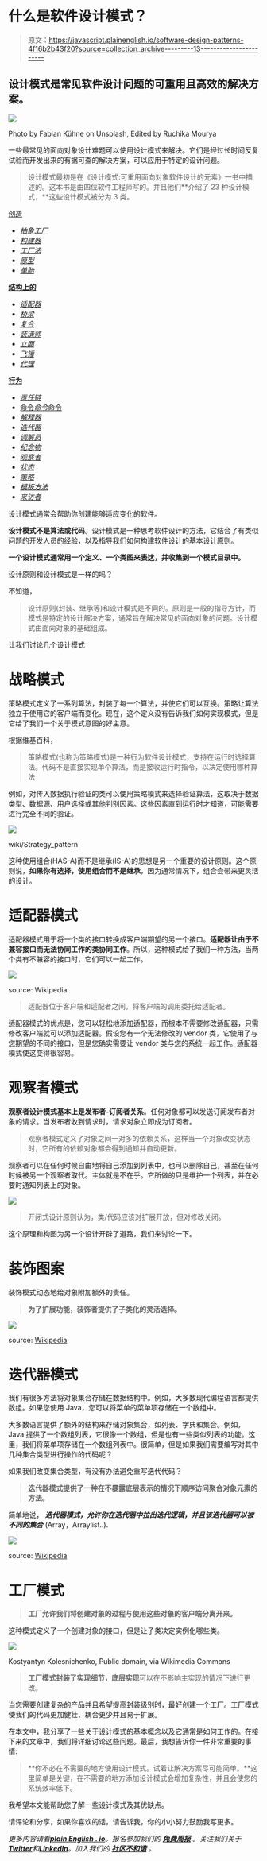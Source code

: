 # 什么是软件设计模式？

> 原文：<https://javascript.plainenglish.io/software-design-patterns-4f16b2b43f20?source=collection_archive---------13----------------------->

## 设计模式是常见软件设计问题的可重用且高效的解决方案。

![](img/9a6036ea6dac6866c9ad60fe35e96fd8.png)

Photo by Fabian Kühne on Unsplash, Edited by Ruchika Mourya

一些最常见的面向对象设计难题可以使用设计模式来解决。它们是经过长时间反复试验而开发出来的有据可查的解决方案，可以应用于特定的设计问题。

> 设计模式最初是在《设计模式:可重用面向对象软件设计的元素》一书中描述的。这本书是由四位软件工程师写的。并且他们**介绍了 23 种设计模式，**这些设计模式被分为 3 类。

[创造 ](https://en.wikipedia.org/wiki/Creational_pattern)

*   [*抽象工厂*](https://en.wikipedia.org/wiki/Abstract_factory_pattern)
*   [*构建器*](https://en.wikipedia.org/wiki/Builder_pattern)
*   [*工厂法*](https://en.wikipedia.org/wiki/Factory_method_pattern)
*   [*原型*](https://en.wikipedia.org/wiki/Prototype_pattern)
*   [*单胎*](https://en.wikipedia.org/wiki/Singleton_pattern)

[**结构上的**](https://en.wikipedia.org/wiki/Structural_pattern)

*   [*适配器*](https://en.wikipedia.org/wiki/Adapter_pattern)
*   [*桥梁*](https://en.wikipedia.org/wiki/Bridge_pattern)
*   [*复合*](https://en.wikipedia.org/wiki/Composite_pattern)
*   [*装潢师*](https://en.wikipedia.org/wiki/Decorator_pattern)
*   [*立面*](https://en.wikipedia.org/wiki/Facade_pattern)
*   [*飞锤*](https://en.wikipedia.org/wiki/Flyweight_pattern)
*   [*代理*](https://en.wikipedia.org/wiki/Proxy_pattern)

[**行为**](https://en.wikipedia.org/wiki/Behavioral_pattern)

*   [*责任链*](https://en.wikipedia.org/wiki/Chain-of-responsibility_pattern)
*   [命令*命令*命令](https://en.wikipedia.org/wiki/Command_pattern)
*   [*解释器*](https://en.wikipedia.org/wiki/Interpreter_pattern)
*   [*迭代器*](https://en.wikipedia.org/wiki/Iterator_pattern)
*   [*调解员*](https://en.wikipedia.org/wiki/Mediator_pattern)
*   [*纪念物*](https://en.wikipedia.org/wiki/Memento_pattern)
*   [*观察者*](https://en.wikipedia.org/wiki/Observer_pattern)
*   [*状态*](https://en.wikipedia.org/wiki/State_pattern)
*   [*策略*](https://en.wikipedia.org/wiki/Strategy_pattern)
*   [*模板方法*](https://en.wikipedia.org/wiki/Template_method_pattern)
*   [*来访者*](https://en.wikipedia.org/wiki/Visitor_pattern)

设计模式通常会帮助你创建能够适应变化的软件。

**设计模式不是算法或代码**。设计模式是一种思考软件设计的方法，它结合了有类似问题的开发人员的经验，以及指导我们如何构建软件设计的基本设计原则。

**一个设计模式通常用一个定义、一个类图来表达，并收集到一个模式目录中。**

设计原则和设计模式是一样的吗？

不知道，

> 设计原则(封装、继承等)和设计模式是不同的。原则是一般的指导方针，而模式是特定的设计解决方案，通常旨在解决常见的面向对象的问题。设计模式由面向对象的基础组成。

让我们讨论几个设计模式

# 战略模式

策略模式定义了一系列算法，封装了每一个算法，并使它们可以互换。策略让算法独立于使用它的客户端而变化。现在，这个定义没有告诉我们如何实现模式，但是它给了我们一个关于模式意图的好主意。

根据维基百科，

> 策略模式(也称为策略模式)是一种行为软件设计模式，支持在运行时选择算法。代码不是直接实现单个算法，而是接收运行时指令，以决定使用哪种算法

例如，对传入数据执行验证的类可以使用策略模式来选择验证算法，这取决于数据类型、数据源、用户选择或其他判别因素。这些因素直到运行时才知道，可能需要进行完全不同的验证。

![](img/4cfea74698460b34233f60952a830a77.png)

wiki/Strategy_pattern

这种使用组合(HAS-A)而不是继承(IS-A)的思想是另一个重要的设计原则。这个原则说，**如果你有选择，使用组合而不是继承**，因为通常情况下，组合会带来更灵活的设计。

# 适配器模式

适配器模式用于将一个类的接口转换成客户端期望的另一个接口。**适配器让由于不兼容接口而无法协同工作的类协同工作**。所以，这种模式给了我们一种方法，当两个类有不兼容的接口时，它们可以一起工作。

![](img/e921b91d4af661abeb61c98b98f6644c.png)

source: Wikipedia

> 适配器位于客户端和适配者之间，将客户端的调用委托给适配者。

适配器模式的优点是，您可以轻松地添加适配器，而根本不需要修改适配器，只需修改客户端就可以添加适配器。假设您有一个无法修改的 vendor 类，它使用了与您期望的不同的接口，但是您确实需要让 vendor 类与您的系统一起工作。适配器模式使这变得很容易。

# 观察者模式

**观察者设计模式基本上是发布者-订阅者关系**。任何对象都可以发送订阅发布者对象的请求。当发布者收到请求时，请求对象立即成为订阅者。

> 观察者模式定义了对象之间一对多的依赖关系，这样当一个对象改变状态时，它所有的依赖对象都会得到通知并自动更新。

观察者可以在任何时候自由地将自己添加到列表中，也可以删除自己，甚至在任何时候被另一个观察者取代。主体就是不在乎。它所做的只是维护一个列表，并在必要时通知列表上的对象。

![](img/ea07d96950e946d021333edae8fc1bae.png)

> 开闭式设计原则认为，类/代码应该对扩展开放，但对修改关闭。

这个原理和构图为另一个设计开辟了道路，我们来讨论一下。

# 装饰图案

装饰模式动态地给对象附加额外的责任。

> **为了扩展功能，装饰者提供了子类化的灵活选择。**

![](img/285572903d59333894b7896885cc8e42.png)

source: [Wikipedia](https://en.wikipedia.org/wiki/Decorator_pattern)

# 迭代器模式

我们有很多方法将对象集合存储在数据结构中。例如，大多数现代编程语言都提供数组。如果您使用 Java，您可以将菜单的菜单项存储在一个数组中。

大多数语言提供了额外的结构来存储对象集合，如列表、字典和集合。例如，Java 提供了一个数组列表，它很像一个数组，但是也有一些类似列表的功能。这里，我们将菜单项存储在一个数组列表中。很简单，但是如果我们需要编写对其中几种集合类型进行操作的代码呢？

如果我们改变集合类型，有没有办法避免重写迭代代码？

> **迭代器模式提供了一种在不暴露底层表示的情况下顺序访问聚合对象元素的方法。**

简单地说， ***迭代器模式，允许你在迭代器中拉出迭代逻辑，并且该迭代器可以被不同的集合*** (Array，Arraylist..).

![](img/05c3a7a7547e227928178a659a8c1c7a.png)

source: [Wikipedia](https://en.wikipedia.org/wiki/Iterator_pattern)

# 工厂模式

> **工厂允许我们将创建对象的过程与使用这些对象的客户端分离开来。**

这种模式定义了一个创建对象的接口，但是让子类决定实例化哪些类。

![](img/880a17c9ddad4624056041fe9d6efe7b.png)

Kostyantyn Kolesnichenko, Public domain, via Wikimedia Commons

> **工厂模式封装了实现细节，底层实现**可以在不影响主实现的情况下进行更改。

当您需要创建复杂的产品并且希望提高封装级别时，最好创建一个工厂。工厂模式使我们的代码更加健壮、耦合更少并且易于扩展。

在本文中，我分享了一些关于设计模式的基本概念以及它通常是如何工作的。在接下来的文章中，我们将详细讨论这些问题。最后，我想告诉你一件非常重要的事情:

> **你不必在不需要的地方使用设计模式。试着让解决方案尽可能简单。**这里简单是关键，在不需要的地方添加设计模式会增加复杂性，并且会使您的系统效率低下。

我希望本文能帮助您了解一些设计模式及其优缺点。

请评论和分享，如果你喜欢的话，请告诉我，你的小小努力鼓励我写更多。

*更多内容请看*[***plain English . io***](https://plainenglish.io/)*。报名参加我们的* [***免费周报***](http://newsletter.plainenglish.io/) *。关注我们关于*[***Twitter***](https://twitter.com/inPlainEngHQ)*和*[***LinkedIn***](https://www.linkedin.com/company/inplainenglish/)*。加入我们的* [***社区不和谐***](https://discord.gg/GtDtUAvyhW) *。*
